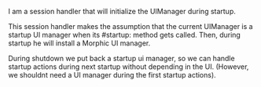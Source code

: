 I am a session handler that will initialize the UIManager during startup.

This session handler makes the assumption that the current UIManager is a startup UI manager when its #startup: method gets called. Then, during startup he will install a Morphic UI manager.

During shutdown we put back a startup ui manager, so we can handle startup actions during next startup without depending in the UI. (However, we shouldnt need a UI manager during the first startup actions).